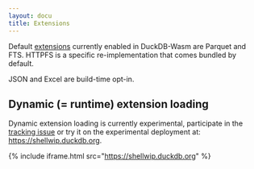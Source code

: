```yaml
---
layout: docu
title: Extensions
---
```


Default [extensions](../../extensions/overview) currently enabled in DuckDB-Wasm are Parquet and FTS. HTTPFS is a specific re-implementation that comes bundled by default. 

JSON and Excel are build-time opt-in.

## Dynamic (= runtime) extension loading

Dynamic extension loading is currently experimental, participate in the [tracking issue](https://github.com/duckdb/duckdb-wasm/issues/1202) or try it on the experimental deployment at: <https://shellwip.duckdb.org>.

{% include iframe.html src="https://shellwip.duckdb.org" %}
